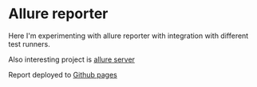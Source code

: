 # Allure reporter
Here I'm experimenting with allure reporter with integration with different test runners.

Also interesting project is [allure server][allure-server]

Report deployed to [Github pages][deployed-report]


[allure-server]: allure_server/README.md
[deployed-report]: https://bondarukoleh.github.io/allure_reports_playground/
